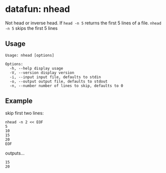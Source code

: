 datafun: nhead
==============

Not head or inverse head. If `head -n 5` returns the first 5 lines of a file. `nhead -n 5` skips the first 5 lines



Usage
-----

    Usage: nhead [options]

    Options:
      -h, --help display usage
      -V, --version display version
      -i, --input input file, defaults to stdin
      -o, --output output file, defaults to stdout
      -n, --number number of lines to skip, defaults to 0


Example
-------

skip first two lines:

    nhead -n 2 << EOF
    5
    10
    15
    20
    EOF

outputs...

    15
    20





